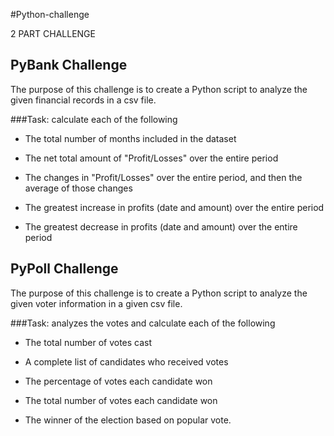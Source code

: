 #Python-challenge

2 PART CHALLENGE 

## PyBank Challenge
The purpose of this challenge is to create a Python script to analyze the given financial records in a csv file.

###Task: calculate each of the following

* The total number of months included in the dataset

* The net total amount of "Profit/Losses" over the entire period

* The changes in "Profit/Losses" over the entire period, and then the average of those changes

* The greatest increase in profits (date and amount) over the entire period

* The greatest decrease in profits (date and amount) over the entire period



## PyPoll Challenge
The purpose of this challenge is to create a Python script to analyze the given voter information in a given csv file.

###Task: analyzes the votes and calculate each of the following

* The total number of votes cast

* A complete list of candidates who received votes

* The percentage of votes each candidate won

* The total number of votes each candidate won

* The winner of the election based on popular vote.
